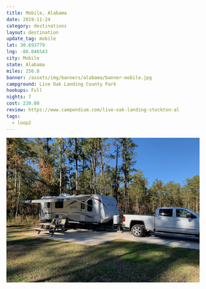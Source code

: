 ```yaml
---
title: Mobile, Alabama
date: 2019-11-24
category: destinations
layout: destination
update_tag: mobile
lat: 30.693779
lng: -88.046543
city: Mobile
state: Alabama
miles: 256.8
banner: /assets/img/banners/alabama/banner-mobile.jpg
campground: Live Oak Landing County Park
hookups: Full
nights: 7
cost: 220.00
review: https://www.campendium.com/live-oak-landing-stockton-al
tags:
  - loop2
---
```


<img src="/assets/img/destinations/alabama/mobile.jpg" />
